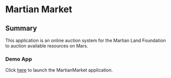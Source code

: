 # Martian Market

## Summary

This application is an online auction system for the Martian Land Foundation to auction available resources on Mars.

### Demo App

Click [here](build/frontend/index.html) to launch the MartianMarket application.

